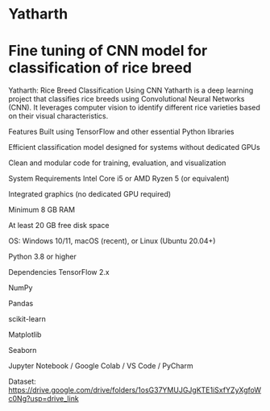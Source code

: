 # Yatharth
# Fine tuning of CNN model for classification of rice breed
Yatharth: Rice Breed Classification Using CNN
Yatharth is a deep learning project that classifies rice breeds using Convolutional Neural Networks (CNN). It leverages computer vision to identify different rice varieties based on their visual characteristics.

Features
Built using TensorFlow and other essential Python libraries

Efficient classification model designed for systems without dedicated GPUs

Clean and modular code for training, evaluation, and visualization

System Requirements
Intel Core i5 or AMD Ryzen 5 (or equivalent)

Integrated graphics (no dedicated GPU required)

Minimum 8 GB RAM

At least 20 GB free disk space

OS: Windows 10/11, macOS (recent), or Linux (Ubuntu 20.04+)

Python 3.8 or higher

Dependencies
TensorFlow 2.x

NumPy

Pandas

scikit-learn

Matplotlib

Seaborn

Jupyter Notebook / Google Colab / VS Code / PyCharm

Dataset: https://drive.google.com/drive/folders/1osG37YMUJGJgKTE1iSxfYZyXgfoWc0Ng?usp=drive_link
